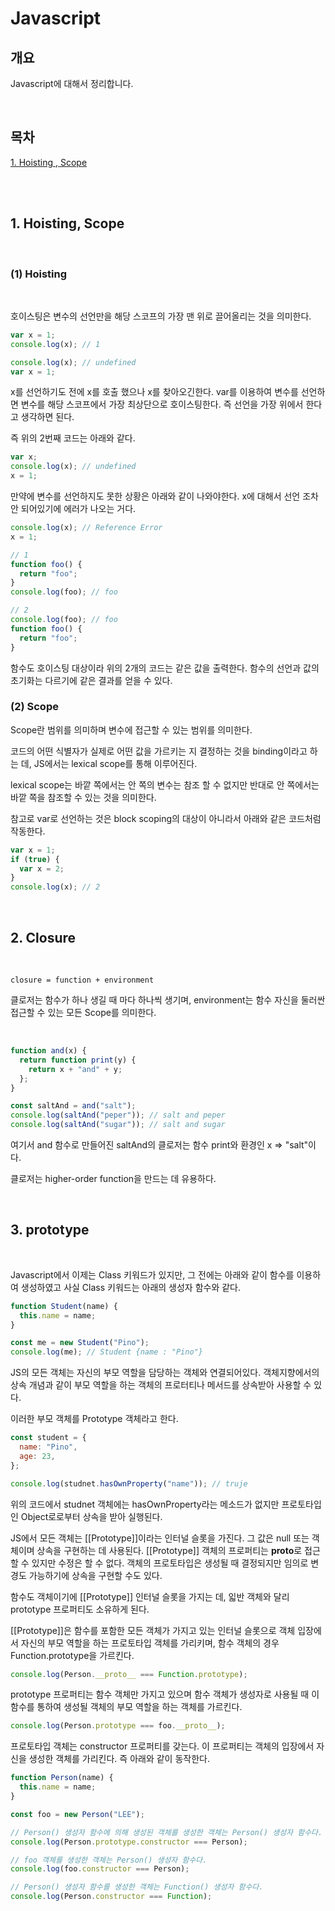 # Javascript

## 개요

Javascript에 대해서 정리합니다.

<br />

## 목차

[1. Hoisting , Scope](#1-hoisting-scope)

<br />
<br />

## 1. Hoisting, Scope

<br />

### (1) Hoisting

<br />

호이스팅은 변수의 선언만을 해당 스코프의 가장 맨 위로 끌어올리는 것을 의미한다.

```javascript
var x = 1;
console.log(x); // 1
```

```javascript
console.log(x); // undefined
var x = 1;
```

x를 선언하기도 전에 x를 호출 했으나 x를 찾아오긴한다. var를 이용하여 변수를 선언하면 변수를 해당 스코프에서 가장 최상단으로 호이스팅한다. 즉 선언을 가장 위에서 한다고 생각하면 된다.

즉 위의 2번째 코드는 아래와 같다.

```javascript
var x;
console.log(x); // undefined
x = 1;
```

만약에 변수를 선언하지도 못한 상황은 아래와 같이 나와야한다. x에 대해서 선언 조차 안 되어있기에 에러가 나오는 거다.

```javascript
console.log(x); // Reference Error
x = 1;
```

```javascript
// 1
function foo() {
  return "foo";
}
console.log(foo); // foo

// 2
console.log(foo); // foo
function foo() {
  return "foo";
}
```

함수도 호이스팅 대상이라 위의 2개의 코드는 같은 값을 출력한다. 함수의 선언과 값의 초기화는 다르기에 같은 결과를 얻을 수 있다.

### (2) Scope

Scope란 범위를 의미하며 변수에 접근할 수 있는 범위를 의미한다.

코드의 어떤 식별자가 실제로 어떤 값을 가르키는 지 결정하는 것을 binding이라고 하는 데, JS에서는 lexical scope를 통해 이루어진다.

lexical scope는 바깥 쪽에서는 안 쪽의 변수는 참조 할 수 없지만 반대로 안 쪽에서는 바깥 쪽을 참조할 수 있는 것을 의미한다.

참고로 var로 선언하는 것은 block scoping의 대상이 아니라서 아래와 같은 코드처럼 작동한다.

```javascript
var x = 1;
if (true) {
  var x = 2;
}
console.log(x); // 2
```

<br />

## 2. Closure

<br />

```
closure = function + environment
```

클로저는 함수가 하나 생길 때 마다 하나씩 생기며, environment는 함수 자신을 둘러싼 접근할 수 있는 모든 Scope를 의미한다.

<br />

```javascript
function and(x) {
  return function print(y) {
    return x + "and" + y;
  };
}

const saltAnd = and("salt");
console.log(saltAnd("peper")); // salt and peper
console.log(saltAnd("sugar")); // salt and sugar
```

여기서 and 함수로 만들어진 saltAnd의 클로저는 함수 print와 환경인 x => "salt"이다.

클로저는 higher-order function을 만드는 데 유용하다.

<br />

## 3. prototype

<br />

Javascript에서 이제는 Class 키워드가 있지만, 그 전에는 아래와 같이 함수를 이용하여 생성하였고 사실 Class 키워드는 아래의 생성자 함수와 같다.

```javascript
function Student(name) {
  this.name = name;
}

const me = new Student("Pino");
console.log(me); // Student {name : "Pino"}
```

JS의 모든 객체는 자신의 부모 역할을 담당하는 객체와 연결되어있다. 객체지향에서의 상속 개념과 같이 부모 역할을 하는 객체의 프로터티나 메서드를 상속받아 사용할 수 있다.

이러한 부모 객체를 Prototype 객체라고 한다.

```javascript
const student = {
  name: "Pino",
  age: 23,
};

console.log(studnet.hasOwnProperty("name")); // truje
```

위의 코드에서 studnet 객체에는 hasOwnProperty라는 메소드가 없지만 프로토타입인 Object로로부터 상속을 받아 실행된다.

JS에서 모든 객체는 [[Prototype]]이라는 인터널 슬롯을 가진다. 그 값은 null 또는 객체이며 상속을 구현하는 데 사용된다. [[Prototype]] 객체의 프로퍼티는 **proto**로 접근할 수 있지만 수정은 할 수 없다. 객체의 프로토타입은 생성될 때 결정되지만 임의로 변경도 가능하기에 상속을 구현할 수도 있다.

함수도 객체이기에 [[Prototype]] 인터널 슬롯을 가지는 데, 읿반 객체와 달리 prototype 프로퍼티도 소유하게 된다.

[[Prototype]]은 함수를 포함한 모든 객체가 가지고 있는 인터널 슬롯으로 객체 입장에서 자신의 부모 역할을 하는 프로토타입 객체를 가리키며, 함수 객체의 경우 Function.prototype을 가르킨다.

```javascript
console.log(Person.__proto__ === Function.prototype);
```

prototype 프로퍼티는 함수 객체만 가지고 있으며 함수 객체가 생성자로 사용될 때 이 함수를 통하여 생성될 객체의 부모 역할을 하는 객체를 가르킨다.

```javascript
console.log(Person.prototype === foo.__proto__);
```

프로토타입 객체는 constructor 프로퍼티를 갖는다. 이 프로퍼티는 객체의 입장에서 자신을 생성한 객체를 가리킨다. 즉 아래와 같이 동작한다.

```javascript
function Person(name) {
  this.name = name;
}

const foo = new Person("LEE");

// Person() 생성자 함수에 의해 생성된 객체를 생성한 객체는 Person() 생성자 함수다.
console.log(Person.prototype.constructor === Person);

// foo 객체를 생성한 객체는 Person() 생성자 함수다.
console.log(foo.constructor === Person);

// Person() 생성자 함수를 생성한 객체는 Function() 생성자 함수다.
console.log(Person.constructor === Function);
```
